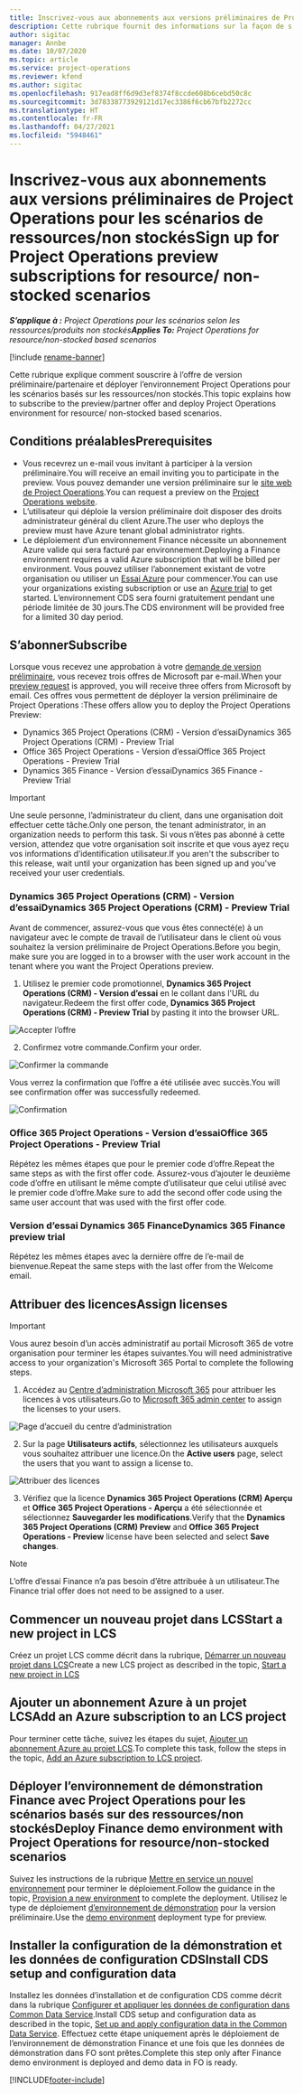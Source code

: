 ```yaml
---
title: Inscrivez-vous aux abonnements aux versions préliminaires de Project Operations pour les scénarios de ressources/non stockés
description: Cette rubrique fournit des informations sur la façon de s’abonner et de déployer des scénarios basés sur les ressource/non-stockés Project Operations.
author: sigitac
manager: Annbe
ms.date: 10/07/2020
ms.topic: article
ms.service: project-operations
ms.reviewer: kfend
ms.author: sigitac
ms.openlocfilehash: 917ead8ff6d9d3ef8374f8ccde608b6cebd50c8c
ms.sourcegitcommit: 3d78338773929121d17ec3386f6cb67bfb2272cc
ms.translationtype: HT
ms.contentlocale: fr-FR
ms.lasthandoff: 04/27/2021
ms.locfileid: "5948461"
---
```

# <a name="sign-up-for-project-operations-preview-subscriptions-for-resource-non-stocked-scenarios"></a><span data-ttu-id="c5096-103">Inscrivez-vous aux abonnements aux versions préliminaires de Project Operations pour les scénarios de ressources/non stockés</span><span class="sxs-lookup"><span data-stu-id="c5096-103">Sign up for Project Operations preview subscriptions for resource/ non-stocked scenarios</span></span>

<span data-ttu-id="c5096-104">_**S’applique à :** Project Operations pour les scénarios selon les ressources/produits non stockés_</span><span class="sxs-lookup"><span data-stu-id="c5096-104">_**Applies To:** Project Operations for resource/non-stocked based scenarios_</span></span>

[!include [rename-banner](~/includes/cc-data-platform-banner.md)]

<span data-ttu-id="c5096-105">Cette rubrique explique comment souscrire à l’offre de version préliminaire/partenaire et déployer l’environnement Project Operations pour les scénarios basés sur les ressources/non stockés.</span><span class="sxs-lookup"><span data-stu-id="c5096-105">This topic explains how to subscribe to the preview/partner offer and deploy Project Operations environment for resource/ non-stocked based scenarios.</span></span>

## <a name="prerequisites"></a><span data-ttu-id="c5096-106">Conditions préalables</span><span class="sxs-lookup"><span data-stu-id="c5096-106">Prerequisites</span></span>

- <span data-ttu-id="c5096-107">Vous recevrez un e-mail vous invitant à participer à la version préliminaire.</span><span class="sxs-lookup"><span data-stu-id="c5096-107">You will receive an email inviting you to participate in the preview.</span></span> <span data-ttu-id="c5096-108">Vous pouvez demander une version préliminaire sur le [site web de Project Operations](https://dynamics.microsoft.com/en-us/project-operations/overview/).</span><span class="sxs-lookup"><span data-stu-id="c5096-108">You can request a preview on the [Project Operations website](https://dynamics.microsoft.com/en-us/project-operations/overview/).</span></span>
- <span data-ttu-id="c5096-109">L’utilisateur qui déploie la version préliminaire doit disposer des droits administrateur général du client Azure.</span><span class="sxs-lookup"><span data-stu-id="c5096-109">The user who deploys the preview must have Azure tenant global administrator rights.</span></span>
- <span data-ttu-id="c5096-110">Le déploiement d’un environnement Finance nécessite un abonnement Azure valide qui sera facturé par environnement.</span><span class="sxs-lookup"><span data-stu-id="c5096-110">Deploying a Finance environment requires a valid Azure subscription that will be billed per environment.</span></span> <span data-ttu-id="c5096-111">Vous pouvez utiliser l’abonnement existant de votre organisation ou utiliser un [Essai Azure](https://azure.microsoft.com/en-us/free/) pour commencer.</span><span class="sxs-lookup"><span data-stu-id="c5096-111">You can use your organizations existing subscription or use an [Azure trial](https://azure.microsoft.com/en-us/free/) to get started.</span></span> <span data-ttu-id="c5096-112">L’environnement CDS sera fourni gratuitement pendant une période limitée de 30 jours.</span><span class="sxs-lookup"><span data-stu-id="c5096-112">The CDS environment will be provided free for a limited 30 day period.</span></span>

## <a name="subscribe"></a><span data-ttu-id="c5096-113">S’abonner</span><span class="sxs-lookup"><span data-stu-id="c5096-113">Subscribe</span></span>

<span data-ttu-id="c5096-114">Lorsque vous recevez une approbation à votre [demande de version préliminaire](https://forms.office.com/FormsPro/Pages/ResponsePage.aspx?id=v4j5cvGGr0GRqy180BHbR56j8lZs0FdAvwT75_WNFyxUMkRDV1NYQU5TNjE2VjhKOVBUNVg2R0s1NC4u), vous recevez trois offres de Microsoft par e-mail.</span><span class="sxs-lookup"><span data-stu-id="c5096-114">When your [preview request](https://forms.office.com/FormsPro/Pages/ResponsePage.aspx?id=v4j5cvGGr0GRqy180BHbR56j8lZs0FdAvwT75_WNFyxUMkRDV1NYQU5TNjE2VjhKOVBUNVg2R0s1NC4u) is approved, you will receive three offers from Microsoft by email.</span></span> <span data-ttu-id="c5096-115">Ces offres vous permettent de déployer la version préliminaire de Project Operations :</span><span class="sxs-lookup"><span data-stu-id="c5096-115">These offers allow you to deploy the Project Operations Preview:</span></span>

- <span data-ttu-id="c5096-116">Dynamics 365 Project Operations (CRM) - Version d’essai</span><span class="sxs-lookup"><span data-stu-id="c5096-116">Dynamics 365 Project Operations (CRM) - Preview Trial</span></span>
- <span data-ttu-id="c5096-117">Office 365 Project Operations - Version d’essai</span><span class="sxs-lookup"><span data-stu-id="c5096-117">Office 365 Project Operations - Preview Trial</span></span>
- <span data-ttu-id="c5096-118">Dynamics 365 Finance - Version d’essai</span><span class="sxs-lookup"><span data-stu-id="c5096-118">Dynamics 365 Finance - Preview Trial</span></span>

> [!IMPORTANT]
> <span data-ttu-id="c5096-119">Une seule personne, l’administrateur du client, dans une organisation doit effectuer cette tâche.</span><span class="sxs-lookup"><span data-stu-id="c5096-119">Only one person, the tenant administrator, in an organization needs to perform this task.</span></span> <span data-ttu-id="c5096-120">Si vous n’êtes pas abonné à cette version, attendez que votre organisation soit inscrite et que vous ayez reçu vos informations d’identification utilisateur.</span><span class="sxs-lookup"><span data-stu-id="c5096-120">If you aren't the subscriber to this release, wait until your organization has been signed up and you've received your user credentials.</span></span>

### <a name="dynamics-365-project-operations-crm---preview-trial"></a><span data-ttu-id="c5096-121">Dynamics 365 Project Operations (CRM) - Version d’essai</span><span class="sxs-lookup"><span data-stu-id="c5096-121">Dynamics 365 Project Operations (CRM) - Preview Trial</span></span> 

<span data-ttu-id="c5096-122">Avant de commencer, assurez-vous que vous êtes connecté(e) à un navigateur avec le compte de travail de l’utilisateur dans le client où vous souhaitez la version préliminaire de Project Operations.</span><span class="sxs-lookup"><span data-stu-id="c5096-122">Before you begin, make sure you are logged in to a browser with the user work account in the tenant where you want the Project Operations preview.</span></span>

1. <span data-ttu-id="c5096-123">Utilisez le premier code promotionnel, **Dynamics 365 Project Operations (CRM) - Version d’essai** en le collant dans l'URL du navigateur.</span><span class="sxs-lookup"><span data-stu-id="c5096-123">Redeem the first offer code, **Dynamics 365 Project Operations (CRM) - Preview Trial** by pasting it into the browser URL.</span></span>

![Accepter l’offre](./media/16RedeemFirstOfferNew.png)

2. <span data-ttu-id="c5096-125">Confirmez votre commande.</span><span class="sxs-lookup"><span data-stu-id="c5096-125">Confirm your order.</span></span>

![Confirmer la commande](./media/17ConfirmOrderNew.png)

<span data-ttu-id="c5096-127">Vous verrez la confirmation que l’offre a été utilisée avec succès.</span><span class="sxs-lookup"><span data-stu-id="c5096-127">You will see confirmation offer was successfully redeemed.</span></span>

![Confirmation](./media/18OrderConfirmationNew.png)

### <a name="office-365-project-operations---preview-trial"></a><span data-ttu-id="c5096-129">Office 365 Project Operations - Version d’essai</span><span class="sxs-lookup"><span data-stu-id="c5096-129">Office 365 Project Operations - Preview Trial</span></span>

<span data-ttu-id="c5096-130">Répétez les mêmes étapes que pour le premier code d’offre.</span><span class="sxs-lookup"><span data-stu-id="c5096-130">Repeat the same steps as with the first offer code.</span></span> <span data-ttu-id="c5096-131">Assurez-vous d’ajouter le deuxième code d’offre en utilisant le même compte d’utilisateur que celui utilisé avec le premier code d’offre.</span><span class="sxs-lookup"><span data-stu-id="c5096-131">Make sure to add the second offer code using the same user account that was used with the first offer code.</span></span>

### <a name="dynamics-365-finance-preview-trial"></a><span data-ttu-id="c5096-132">Version d’essai Dynamics 365 Finance</span><span class="sxs-lookup"><span data-stu-id="c5096-132">Dynamics 365 Finance preview trial</span></span>

<span data-ttu-id="c5096-133">Répétez les mêmes étapes avec la dernière offre de l’e-mail de bienvenue.</span><span class="sxs-lookup"><span data-stu-id="c5096-133">Repeat the same steps with the last offer from the Welcome email.</span></span>

## <a name="assign-licenses"></a><span data-ttu-id="c5096-134">Attribuer des licences</span><span class="sxs-lookup"><span data-stu-id="c5096-134">Assign licenses</span></span>

> [!IMPORTANT]
> <span data-ttu-id="c5096-135">Vous aurez besoin d’un accès administratif au portail Microsoft 365 de votre organisation pour terminer les étapes suivantes.</span><span class="sxs-lookup"><span data-stu-id="c5096-135">You will need administrative access to your organization's Microsoft 365 Portal to complete the following steps.</span></span>

1. <span data-ttu-id="c5096-136">Accédez au [Centre d’administration Microsoft 365](https://portal.office.com/) pour attribuer les licences à vos utilisateurs.</span><span class="sxs-lookup"><span data-stu-id="c5096-136">Go to [Microsoft 365 admin center](https://portal.office.com/) to assign the licenses to your users.</span></span>

![Page d’accueil du centre d’administration](./media/14AdminPortal.png)

2. <span data-ttu-id="c5096-138">Sur la page **Utilisateurs actifs**, sélectionnez les utilisateurs auxquels vous souhaitez attribuer une licence.</span><span class="sxs-lookup"><span data-stu-id="c5096-138">On the **Active users** page, select the users that you want to assign a license to.</span></span>

![Attribuer des licences](./media/15AssignLicenses.png)

3. <span data-ttu-id="c5096-140">Vérifiez que la licence **Dynamics 365 Project Operations (CRM) Aperçu** et **Office 365 Project Operations - Aperçu** a été sélectionnée et sélectionnez **Sauvegarder les modifications**.</span><span class="sxs-lookup"><span data-stu-id="c5096-140">Verify that the **Dynamics 365 Project Operations (CRM) Preview** and **Office 365 Project Operations - Preview** license have been selected and select **Save changes**.</span></span>

> [!NOTE]
> <span data-ttu-id="c5096-141">L’offre d’essai Finance n’a pas besoin d’être attribuée à un utilisateur.</span><span class="sxs-lookup"><span data-stu-id="c5096-141">The Finance trial offer does not need to be assigned to a user.</span></span>

## <a name="start-a-new-project-in-lcs"></a><span data-ttu-id="c5096-142">Commencer un nouveau projet dans LCS</span><span class="sxs-lookup"><span data-stu-id="c5096-142">Start a new project in LCS</span></span>

<span data-ttu-id="c5096-143">Créez un projet LCS comme décrit dans la rubrique, [Démarrer un nouveau projet dans LCS](create-lcs-project.md)</span><span class="sxs-lookup"><span data-stu-id="c5096-143">Create a new LCS project as described in the topic, [Start a new project in LCS](create-lcs-project.md)</span></span>

## <a name="add-an-azure-subscription-to-an-lcs-project"></a><span data-ttu-id="c5096-144">Ajouter un abonnement Azure à un projet LCS</span><span class="sxs-lookup"><span data-stu-id="c5096-144">Add an Azure subscription to an LCS project</span></span>

<span data-ttu-id="c5096-145">Pour terminer cette tâche, suivez les étapes du sujet, [Ajouter un abonnement Azure au projet LCS](resource-add-azure-subscription-lcs-project.md).</span><span class="sxs-lookup"><span data-stu-id="c5096-145">To complete this task, follow the steps in the topic, [Add an Azure subscription to LCS project](resource-add-azure-subscription-lcs-project.md).</span></span>

## <a name="deploy-finance-demo-environment-with-project-operations-for-resourcenon-stocked-scenarios"></a><span data-ttu-id="c5096-146">Déployer l’environnement de démonstration Finance avec Project Operations pour les scénarios basés sur des ressources/non stockés</span><span class="sxs-lookup"><span data-stu-id="c5096-146">Deploy Finance demo environment with Project Operations for resource/non-stocked scenarios</span></span>

<span data-ttu-id="c5096-147">Suivez les instructions de la rubrique [Mettre en service un nouvel environnement](resource-provision-new-environment.md) pour terminer le déploiement.</span><span class="sxs-lookup"><span data-stu-id="c5096-147">Follow the guidance in the topic, [Provision a new environment](resource-provision-new-environment.md) to complete the deployment.</span></span> <span data-ttu-id="c5096-148">Utilisez le type de déploiement [d’environnement de démonstration](/dynamics365/fin-ops-core/dev-itpro/deployment/deploy-demo-environment) pour la version préliminaire.</span><span class="sxs-lookup"><span data-stu-id="c5096-148">Use the [demo environment](/dynamics365/fin-ops-core/dev-itpro/deployment/deploy-demo-environment) deployment type for preview.</span></span> 

## <a name="install-cds-setup-and-configuration-data"></a><span data-ttu-id="c5096-149">Installer la configuration de la démonstration et les données de configuration CDS</span><span class="sxs-lookup"><span data-stu-id="c5096-149">Install CDS setup and configuration data</span></span>

<span data-ttu-id="c5096-150">Installez les données d’installation et de configuration CDS comme décrit dans la rubrique [Configurer et appliquer les données de configuration dans Common Data Service](resource-apply-pro-setup-config-data.md).</span><span class="sxs-lookup"><span data-stu-id="c5096-150">Install CDS setup and configuration data as described in the topic, [Set up and apply configuration data in the Common Data Service](resource-apply-pro-setup-config-data.md).</span></span>
<span data-ttu-id="c5096-151">Effectuez cette étape uniquement après le déploiement de l’environnement de démonstration Finance et une fois que les données de démonstration dans FO sont prêtes.</span><span class="sxs-lookup"><span data-stu-id="c5096-151">Complete this step only after Finance demo environment is deployed and demo data in FO is ready.</span></span>


[!INCLUDE[footer-include](../includes/footer-banner.md)]